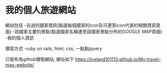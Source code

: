 # 我的個人旅遊網站

網站包括
-去過的國家資訊(點選每個國家的icon及可連至icon代表的相關資訊頁面)
-該國家主要的景點(點選國家名稱連至該國家景點分布的GOOGLE MAP頁面)
-我的個人資訊

撰寫方式
-ruby on rails, html, css, 一點點jquery

已發布為github靜態網站, 網址如下
https://iceland101113.github.io/My-travel-map-website/
